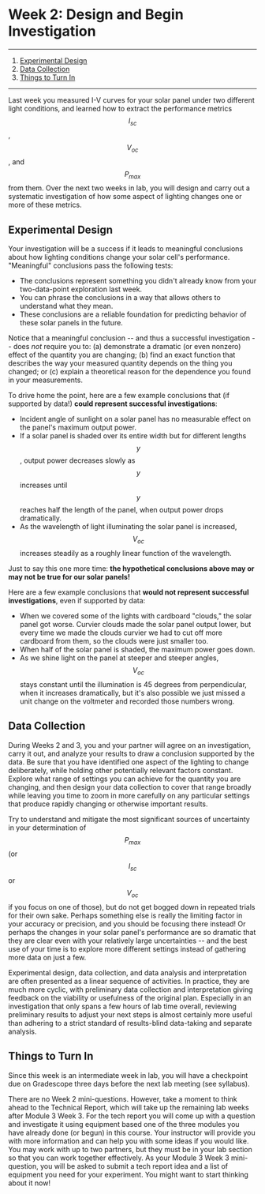 # Week 2:  Design and Begin Investigation

-----------------------------------
1. [Experimental Design](#experimental-design)
2. [Data Collection](#data-collection)
3. [Things to Turn In](#things-to-turn-in)

------------------------------------

Last week you measured I-V curves for your solar panel under two different light conditions, and learned how to extract the performance metrics $$I_{sc}$$, $$V_{oc}$$, and $$P_{max}$$ from them.  Over the next two weeks in lab, you will design and carry out a systematic investigation of how some aspect of lighting changes one or more of these metrics.


## Experimental Design

Your investigation will be a success if it leads to meaningful conclusions about how lighting conditions change your solar cell's performance.  "Meaningful" conclusions pass the following tests:
+ The conclusions represent something you didn't already know from your two-data-point exploration last week.
+ You can phrase the conclusions in a way that allows others to understand what they mean.
+ These conclusions are a reliable foundation for predicting behavior of these solar panels in the future.

Notice that a meaningful conclusion -- and thus a successful investigation -- does _not_ require you to:  (a) demonstrate a dramatic (or even nonzero) effect of the quantity you are changing; (b) find an exact function that describes the way your measured quantity depends on the thing you changed; or (c) explain a theoretical reason for the dependence you found in your measurements.

To drive home the point, here are a few example conclusions that (if supported by data!) **could represent successful investigations**:
+ Incident angle of sunlight on a solar panel has no measurable effect on the panel's maximum output power.
+ If a solar panel is shaded over its entire width but for different lengths $$y$$, output power decreases slowly as $$y$$ increases until $$y$$ reaches half the length of the panel, when output power drops dramatically.
+ As the wavelength of light illuminating the solar panel is increased, $$V_{oc}$$ increases steadily as a roughly linear function of the wavelength.

Just to say this one more time:  **the hypothetical conclusions above may or may not be true for our solar panels!**

Here are a few example conclusions that **would not represent successful investigations**, even if supported by data:
+ When we covered some of the lights with cardboard "clouds," the solar panel got worse.  Curvier clouds made the solar panel output lower, but every time we made the clouds curvier we had to cut off more cardboard from them, so the clouds were just smaller too.
+ When half of the solar panel is shaded, the maximum power goes down.
+ As we shine light on the panel at steeper and steeper angles, $$V_{oc}$$ stays constant until the illumination is 45 degrees from perpendicular, when it increases dramatically, but it's also possible we just missed a unit change on the voltmeter and recorded those numbers wrong.

## Data Collection

During Weeks 2 and 3, you and your partner will agree on an investigation, carry it out, and analyze your results to draw a conclusion supported by the data.  Be sure that you have identified one aspect of the lighting to change deliberately, while holding other potentially relevant factors constant.  Explore what range of settings you can achieve for the quantity you are changing, and then design your data collection to cover that range broadly while leaving you time to zoom in more carefully on any particular settings that produce rapidly changing or otherwise important results.  

Try to understand and mitigate the most significant sources of uncertainty in your determination of $$P_{max}$$ (or $$I_{sc}$$ or $$V_{oc}$$ if you focus on one of those), but do not get bogged down in repeated trials for their own sake.  Perhaps something else is really the limiting factor in your accuracy or precision, and you should be focusing there instead!  Or perhaps the changes in your solar panel's performance are so dramatic that they are clear even with your relatively large uncertainties -- and the best use of your time is to explore more different settings instead of gathering more data on just a few.

Experimental design, data collection, and data analysis and interpretation are often presented as a linear sequence of activities.  In practice, they are much more cyclic, with preliminary data collection and interpretation giving feedback on the viability or usefulness of the original plan.  Especially in an investigation that only spans a few hours of lab time overall, reviewing preliminary results to adjust your next steps is almost certainly more useful than adhering to a strict standard of results-blind data-taking and separate analysis. 

## Things to Turn In

Since this week is an intermediate week in lab, you will have a checkpoint due on Gradescope three days before the next lab meeting (see syllabus).

There are no Week 2 mini-questions.  However, take a moment to think ahead to the Technical Report, which will take up the remaining lab weeks after Module 3 Week 3.  For the tech report you will come up with a question and investigate it using equipment based one of the three modules you have already done (or begun) in this course.  Your instructor will provide you with more information and can help you with some ideas if you would like.  You may work with up to two partners, but they must be in your lab section so that you can work together effectively.  As your Module 3 Week 3 mini-question, you will be asked to submit a tech report idea and a list of equipment you need for your experiment.  You might want to start thinking about it now!
